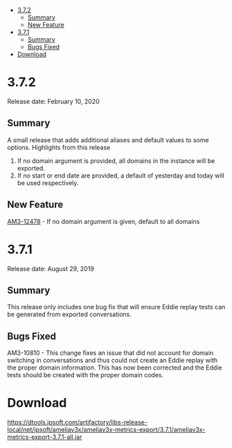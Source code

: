 -   [3.7.2](#MetricsExportToolReleases-3.7.2)
    -   [Summary](#MetricsExportToolReleases-Summary)
    -   [New Feature](#MetricsExportToolReleases-NewFeature)
-   [3.7.1](#MetricsExportToolReleases-3.7.1)
    -   [Summary](#MetricsExportToolReleases-Summary.1)
    -   [Bugs Fixed](#MetricsExportToolReleases-BugsFixed)
-   [Download](#MetricsExportToolReleases-Download)
# 3.7.2
Release date: February 10, 2020
## Summary
A small release that adds additional aliases and default values to some options.
Highlights from this release
1.  If no domain argument is provided, all domains in the instance will be exported.
2.  If no start or end date are provided, a default of yesterday and today will be used respectively.
## New Feature
[AM3-12478](https://dtools.ipsoft.com/browse/AM3-12478) - If no domain argument is given, default to all domains
# 3.7.1
Release date: August 29, 2019
## Summary
This release only includes one bug fix that will ensure Eddie replay tests can be generated from exported conversations.
## Bugs Fixed
AM3-10810 - This change fixes an issue that did not account for domain switching in conversations and thus could not create an Eddie replay with the proper domain information. This has now been corrected and the Eddie tests should be created with the proper domain codes.
# Download
https://dtools.ipsoft.com/artifactory/libs-release-local/net/ipsoft/ameliav3x/ameliav3x-metrics-export/3.7.1/ameliav3x-metrics-export-3.7.1-all.jar
